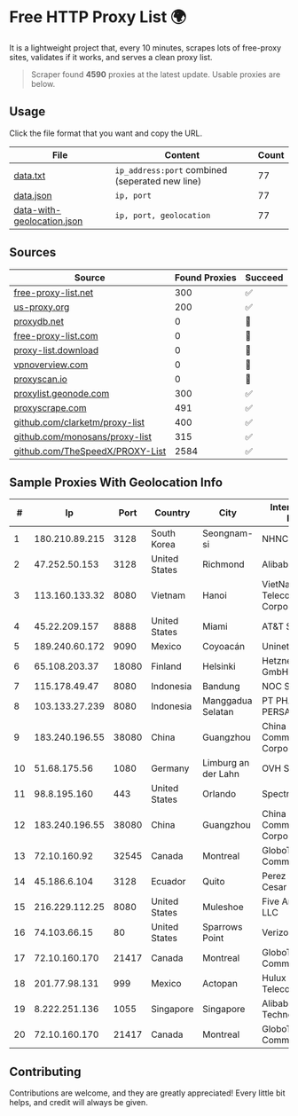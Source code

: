 
# Free HTTP Proxy List 🌍

It is a lightweight project that, every 10 minutes, scrapes lots of free-proxy sites, validates if it works, and serves a clean proxy list.


> Scraper found **4590** proxies at the latest update. Usable proxies are below.

## Usage

Click the file format that you want and copy the URL.


|File|Content|Count|
|----|-------|-----|
|[data.txt](https://raw.githubusercontent.com/themiralay/Proxy-List-World/master/data.txt)|`ip_address:port` combined (seperated new line)|77|
|[data.json](https://raw.githubusercontent.com/themiralay/Proxy-List-World/master/data.json)|`ip, port`|77|
|[data-with-geolocation.json](https://raw.githubusercontent.com/themiralay/Proxy-List-World/master/data-with-geolocation.json)|`ip, port, geolocation`|77|

## Sources

|Source|Found Proxies|Succeed|
|------|-------------|-------|
|[free-proxy-list.net](https://free-proxy-list.net)|300|✅|
|[us-proxy.org](https://www.us-proxy.org)|200|✅|
|[proxydb.net](http://proxydb.net)|0|🚫|
|[free-proxy-list.com](https://free-proxy-list.com/?page=&port=&type%5B%5D=http&type%5B%5D=https&up_time=0&search=Search)|0|🚫|
|[proxy-list.download](https://www.proxy-list.download/HTTP)|0|🚫|
|[vpnoverview.com](https://vpnoverview.com/privacy/anonymous-browsing/free-proxy-servers)|0|🚫|
|[proxyscan.io](https://www.proxyscan.io)|0|🚫|
|[proxylist.geonode.com](https://proxylist.geonode.com/api/proxy-list?limit=300&page=1&sort_by=lastChecked&sort_type=desc&protocols=http,https)|300|✅|
|[proxyscrape.com](https://api.proxyscrape.com/v2/?request=displayproxies&protocol=http&timeout=10000&country=all&ssl=all&anonymity=all)|491|✅|
|[github.com/clarketm/proxy-list](https://raw.githubusercontent.com/clarketm/proxy-list/master/proxy-list-raw.txt)|400|✅|
|[github.com/monosans/proxy-list](https://raw.githubusercontent.com/monosans/proxy-list/main/proxies/http.txt)|315|✅|
|[github.com/TheSpeedX/PROXY-List](https://raw.githubusercontent.com/TheSpeedX/PROXY-List/master/http.txt)|2584|✅|


## Sample Proxies With Geolocation Info

|#|Ip|Port|Country|City|Internet Service Provider|
|-|--|----|-------|----|-------------------------|
|1|180.210.89.215|3128|South Korea|Seongnam-si|NHNCLOUD|
|2|47.252.50.153|3128|United States|Richmond|Alibaba Cloud LLC|
|3|113.160.133.32|8080|Vietnam|Hanoi|VietNam Post and Telecom Corporation|
|4|45.22.209.157|8888|United States|Miami|AT&T Services, Inc.|
|5|189.240.60.172|9090|Mexico|Coyoacán|Uninet S.A. de C.V.|
|6|65.108.203.37|18080|Finland|Helsinki|Hetzner Online GmbH|
|7|115.178.49.47|8080|Indonesia|Bandung|NOC SIMAYA|
|8|103.133.27.239|8080|Indonesia|Manggadua Selatan|PT PHATRIA INTI PERSADA|
|9|183.240.196.55|38080|China|Guangzhou|China Mobile Communications Corporation|
|10|51.68.175.56|1080|Germany|Limburg an der Lahn|OVH SAS|
|11|98.8.195.160|443|United States|Orlando|Spectrum|
|12|183.240.196.55|38080|China|Guangzhou|China Mobile Communications Corporation|
|13|72.10.160.92|32545|Canada|Montreal|GloboTech Communications|
|14|45.186.6.104|3128|Ecuador|Quito|Perez Tito Julio Cesar|
|15|216.229.112.25|8080|United States|Muleshoe|Five Area Systems, LLC|
|16|74.103.66.15|80|United States|Sparrows Point|Verizon Business|
|17|72.10.160.170|21417|Canada|Montreal|GloboTech Communications|
|18|201.77.98.131|999|Mexico|Actopan|Hulux Telecomunicaciones|
|19|8.222.251.136|1055|Singapore|Singapore|Alibaba (US) Technology Co., Ltd.|
|20|72.10.160.170|21417|Canada|Montreal|GloboTech Communications|



## Contributing

Contributions are welcome, and they are greatly appreciated! Every
little bit helps, and credit will always be given.

